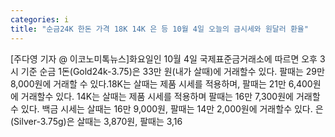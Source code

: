 ```yaml
---
categories: i
title: "순금24K 한돈 가격 18K 14K 은 등 10월 4일 오늘의 금시세와 원달러 환율"
---
```

[주다영 기자 @ 이코노미톡뉴스]화요일인 10월 4일 국제표준금거래소에 따르면 오후 3시 기준 순금 1돈(Gold24k-3.75)은 33만 원(내가 살때)에 거래할수 있다. 팔때는 29만 8,000원에 거래할 수 있다.18K는 살때는 제품 시세를 적용하며, 팔때는 21만 6,400원에 거래할수 있다. 14K는 살때는 제품 시세를 적용하며 팔때는 16만 7,300원에 거래할수 있다. 백금 시세는 살때는 16만 9,000원, 팔때는 14만 2,000원에 거래할수 있다. 은(Silver-3.75g)은 살때는 3,870원, 팔때는 3,16